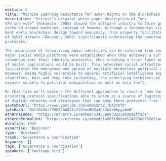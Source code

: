 ```yaml
---
edition: 5
title: "Machine Learning Resistance for Human Rights on the Blockchain."
description: "Bitcoin’s original white paper description of “one
CPU one vote” (Nakamoto, 2008) shaped the software industry to think governance
centered around machines, instead of humans. Although a fundamental right to privacy
bent early blockchain design toward anonymity, this property facilitates the malicious use
of Sybil Attacks (Douceur, 2002) significantly undermining the governance capacity of
protocols.

The importance of formalizing human identities can be inferred from centralized networks:
major social media platforms were established when they achieved a sufficient level of
consensus over their identity protocols, thus creating a trust layer on top of which a myriad
of social applications could be built. This networked social infrastructure has in turn
facilitated the emergence and spread of multiple borderless political movements.
However, being highly vulnerable to several artificial intelligence exploits such as addictive
algorithms, bots and deep fake technology, the underlying architecture of current protocols
exposes society to political manipulation as well as data theft.

On this talk we'll explore the different approaches to reach a “one human one node” graph,
providing protocol specifications able to serve as a source of legitimacy in the governance
of digital networks and strategies that can keep these protocols free from AI."
youtubeUrl: "https://www.youtube.com/embed/tZ_76AZtOf8"
ipfsHash: "QmY4XoSutfP8C54GWBA1cYfChmsBNQa4ck3n3rWkpgz6mH"
ethernaIndex: "https://etherna.io/embed/634539e9c02259b06a2ffa3e"
ethernaPermalink: "https://etherna.io/embed/1a983fdd9ad524f79e0752d5cadd7e4d14ff05aaed3eb598a224f0a92fbec38b"
duration: 1945
expertise: "Beginner"
type: "Breakout"
track: "Governance & Coordination"
keywords: []
tags: ['Governance & Coordination']
speakers: ['Santiago Siri']
---
```

